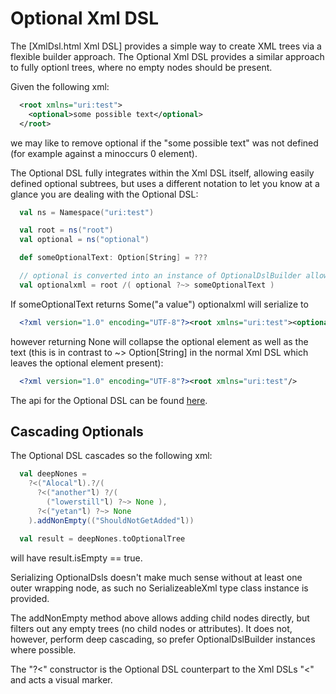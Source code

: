 # Optional Xml DSL

The [XmlDsl.html Xml DSL] provides a simple way to create XML trees via a flexible builder approach.  The Optional Xml DSL provides a similar approach to fully optionl trees, where no empty nodes should be present.  

Given the following xml:

```xml
  <root xmlns="uri:test">
    <optional>some possible text</optional>
  </root>
```

we may like to remove optional if the "some possible text" was not defined (for example against a minoccurs 0 element).

The Optional DSL fully integrates within the Xml DSL itself, allowing easily defined optional subtrees, but uses a different notation to let you know at a glance you are dealing with the Optional DSL:

```scala
  val ns = Namespace("uri:test") 

  val root = ns("root")
  val optional = ns("optional")

  def someOptionalText: Option[String] = ???

  // optional is converted into an instance of OptionalDslBuilder allowing ?~> to be called
  val optionalxml = root /( optional ?~> someOptionalText )
```

If someOptionalText returns Some("a value") optionalxml will serialize to

```xml
  <?xml version="1.0" encoding="UTF-8"?><root xmlns="uri:test"><optional>a value</optional></root>
```

however returning None will collapse the optional element as well as the text (this is in contrast to ~> Option[String] in the normal Xml DSL which leaves the optional element present):

```xml
  <?xml version="1.0" encoding="UTF-8"?><root xmlns="uri:test"/>
```

The api for the Optional DSL can be found [here](../../site/scales-xml_{{site_scala_compat()}}/scaladocs/scales/xml/dsl/OptionalDslBuilder.html).

## Cascading Optionals 

The Optional DSL cascades so the following xml:

```scala
  val deepNones = 
    ?<("Alocal"l).?/( 
      ?<("another"l) ?/( 
        ("lowerstill"l) ?~> None ),
      ?<("yetan"l) ?~> None
    ).addNonEmpty(("ShouldNotGetAdded"l))

  val result = deepNones.toOptionalTree
```

will have result.isEmpty == true.

Serializing OptionalDsls doesn't make much sense without at least one outer wrapping node, as such no SerializeableXml type class instance is provided.

The addNonEmpty method above allows adding child nodes directly, but filters out any empty trees (no child nodes or attributes).  It does not, however, perform deep cascading, so prefer OptionalDslBuilder instances where possible.

The "?<" constructor is the Optional DSL counterpart to the Xml DSLs "<" and acts a visual marker.